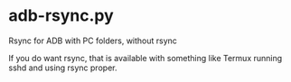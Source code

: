 # adb-rsync.py

Rsync for ADB with PC folders, without rsync

If you do want rsync, that is available with something like Termux running sshd
and using rsync proper.

